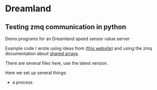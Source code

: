 Dreamland
=========
## Testing zmq communication in python

Demo programs for an Dreamland speed sensor value server

Example code I wrote using ideas from ([this website](http://eli.thegreenplace.net/2012/01/04/shared-counter-with-pythons-multiprocessing)) and using the zmq documentation about [shared arrays](https://docs.python.org/3/library/multiprocessing.html#multiprocessing.Array).

There are several files here, use the latest version.

Here we set up several things:

- a process
 
